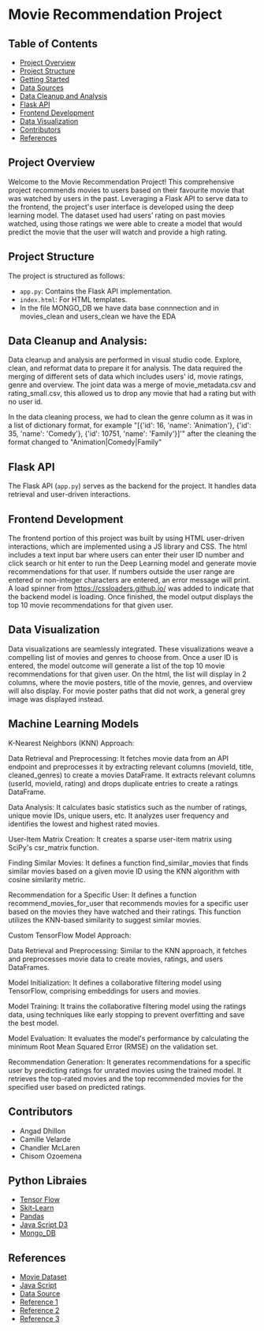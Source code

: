 # Movie Recommendation  Project

## Table of Contents
- [Project Overview](#project-overview)
- [Project Structure](#project-structure)
- [Getting Started](#getting-started)
- [Data Sources](#data-sources)
- [Data Cleanup and Analysis](#data-cleanup-and-analysis)
- [Flask API](#flask-api)
- [Frontend Development](#frontend-development)
- [Data Visualization](#data-visualization)
- [Contributors](#contributors)
- [References](#references)


## Project Overview
Welcome to the Movie Recommendation Project! This comprehensive project recommends movies to users based on their favourite movie that was watched by users in the past. Leveraging a Flask API to serve data to the frontend, the project's user interface is developed using the deep learning model. The dataset used had users’ rating on past movies watched, using those ratings we were able to create a model that would predict the movie that the user will watch and provide a high rating.

## Project Structure
The project is structured as follows:
- `app.py`: Contains the Flask API implementation.
- `index.html`: For HTML templates.
- In the file MONGO_DB we have data base connnection and in movies_clean and users_clean we have the EDA


## Data Cleanup and Analysis:
Data cleanup and analysis are performed in visual studio code. Explore, clean, and reformat data to prepare it for analysis. The data required the merging of different sets of data which includes users' id, movie ratings, genre and overview. The joint data was a merge of movie_metadata.csv and rating_small.csv, this allowed us to drop any movie that had a rating but with no user id. 

In the data cleaning process, we had to clean the genre column as it was in a list of dictionary format, for example "[{'id': 16, 'name': 'Animation'}, {'id': 35, 'name': 'Comedy'}, {'id': 10751, 'name': 'Family'}]'" after the cleaning the format changed to "Animation|Comedy|Family"

## Flask API
The Flask API (`app.py`) serves as the backend for the project. It handles data retrieval and user-driven interactions. 


## Frontend Development
The frontend portion of this project was built by using HTML user-driven interactions, which are implemented using a JS library and CSS.
The html includes a text input bar where users can enter their user ID number and click search or hit enter to run the Deep Learning model and generate movie recommendations for that user.
If numbers outside the user range are entered or non-integer characters are entered, an error message will print.
A load spinner from https://cssloaders.github.io/ was added to indicate that the backend model is loading.
Once finished, the model output displays the top 10 movie recommendations for that given user.

## Data Visualization
Data visualizations are seamlessly integrated. These visualizations weave a compelling list of movies and genres to choose from. 
Once a user ID is entered, the model outcome will generate a list of the top 10 movie recommendations for that given user. On the html, the list will display in 2 columns, where the movie posters, title of the movie, genres, and overview will also display. 
For movie poster paths that did not work, a general grey image was displayed instead. 

## Machine Learning Models
K-Nearest Neighbors (KNN) Approach:

Data Retrieval and Preprocessing:
It fetches movie data from an API endpoint and preprocesses it by extracting relevant columns (movieId, title, cleaned_genres) to create a movies DataFrame.
It extracts relevant columns (userId, movieId, rating) and drops duplicate entries to create a ratings DataFrame.

Data Analysis:
It calculates basic statistics such as the number of ratings, unique movie IDs, unique users, etc.
It analyzes user frequency and identifies the lowest and highest rated movies.

User-Item Matrix Creation:
It creates a sparse user-item matrix using SciPy's csr_matrix function.

Finding Similar Movies:
It defines a function find_similar_movies that finds similar movies based on a given movie ID using the KNN algorithm with cosine similarity metric.

Recommendation for a Specific User:
It defines a function recommend_movies_for_user that recommends movies for a specific user based on the movies they have watched and their ratings. This function utilizes the KNN-based similarity to suggest similar movies.

Custom TensorFlow Model Approach:

Data Retrieval and Preprocessing:
Similar to the KNN approach, it fetches and preprocesses movie data to create movies, ratings, and users DataFrames.

Model Initialization:
It defines a collaborative filtering model using TensorFlow, comprising embeddings for users and movies.

Model Training:
It trains the collaborative filtering model using the ratings data, using techniques like early stopping to prevent overfitting and save the best model.

Model Evaluation:
It evaluates the model's performance by calculating the minimum Root Mean Squared Error (RMSE) on the validation set.

Recommendation Generation:
It generates recommendations for a specific user by predicting ratings for unrated movies using the trained model.
It retrieves the top-rated movies and the top recommended movies for the specified user based on predicted ratings.

## Contributors
- Angad Dhillon
- Camille Velarde
- Chandler McLaren
- Chisom Ozoemena

## Python Libraies
- [Tensor Flow](https://www.tensorflow.org/)
- [Skit-Learn](https://scikit-learn.org/stable/)
- [Pandas](https://pandas.pydata.org/)
- [Java Script D3](https://d3js.org/)
- [Mongo_DB](https://mongodb.github.io/node-mongodb-native/api-generated/mongoclient.html)

## References
- [Movie Dataset]([https://flask.palletsprojects.com/](https://github.com/khanhnamle1994/movielens/tree/master))
- [Java Script]([https://leafletjs.com/](https://getbootstrap.com/docs/3.3/javascript/))
- [Data Source](https://www.kaggle.com/datasets/grouplens/movielens-20m-dataset)
- [Reference 1](https://www.geeksforgeeks.org/recommendation-system-in-python/)
- [Reference 2]((https://github.com/khanhnamle1994/movielens/tree/master)https://github.com/khanhnamle1994/movielens/tree/master)
- [Reference 3]([https://www.geeksforgeeks.org/recommendation-system-in-python/](https://cssloaders.github.io/)https://cssloaders.github.io/)






